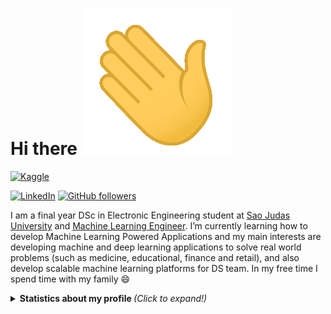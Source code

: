 # Hi there ![](https://github.com/matheus-asilva/matheus-asilva/blob/master/wave.gif)

[![Kaggle](https://img.shields.io/badge/kaggle-%2320BEFF.svg?&style=for-the-badge&logo=kaggle&logoColor=white)](https://www.kaggle.com/msilva1)

[![LinkedIn][linkedin-shield]][linkedin-url]
[![GitHub followers](https://img.shields.io/github/followers/matheus-asilva.svg?style=social&label=Follow&maxAge=2592000)](https://github.com/matheus-asilva?tab=followers)

I am a final year DSc in Electronic Engineering student at [Sao Judas University](https://www.usjt.br/) and [Machine Learning Engineer](http://ri.viavarejo.com.br/en/). I’m currently learning how to develop Machine Learning Powered Applications and my main interests are developing machine and deep learning applications to solve real world problems (such as medicine, educational, finance and retail), and also develop scalable machine learning platforms for DS team. In my free time I spend time with my family 😄


<details>
  <summary> <b> Statistics about my profile </b> <i> (Click to expand!)</i> </summary>
  
  [![Github Stats By matheus-asilva](https://github-readme-stats.vercel.app/api?username=matheus-asilva&hide=prs&show_icons=true&title_color=fff&icon_color=79ff97&text_color=9f9f9f&bg_color=151515)]()
  [![Github Langs By matheus-asilva](https://github-readme-stats.vercel.app/api/top-langs/?username=matheus-asilva&layout=compact&show_icons=true&title_color=fff&icon_color=79ff97&text_color=9f9f9f&bg_color=151515)]()
---

[linkedin-shield]: https://img.shields.io/badge/-LinkedIn-black.svg?style=flat-square&logo=linkedin&colorB=555
[linkedin-url]: https://www.linkedin.com/in/matheus-asilva/
